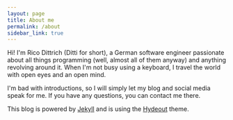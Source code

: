 ```yaml
---
layout: page
title: About me
permalink: /about
sidebar_link: true
---
```


Hi! I'm Rico Dittrich (Ditti for short), a German software engineer passionate about all things programming (well, almost all of them anyway) and anything revolving around it. When I'm not busy using a keyboard, I travel the world with open eyes and an open mind.

I'm bad with introductions, so I will simply let my blog and social media speak for me. If you have any questions, you can contact me there.

This blog is powered by [Jekyll][jekyll] and is using the [Hydeout](https://fongandrew.github.io/hydeout/) theme.

[jekyll]: https://jekyllrb.com/